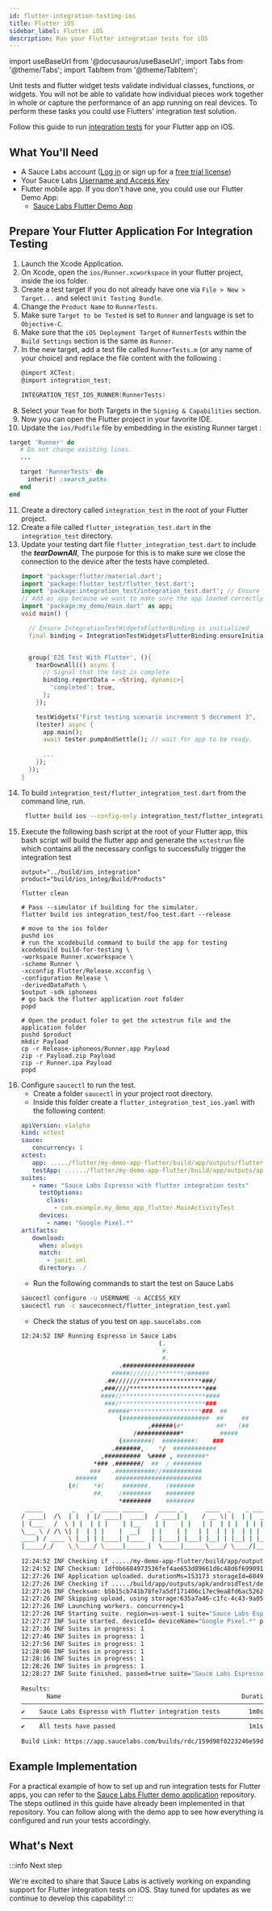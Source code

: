 ```yaml
---
id: flutter-integration-testing-ios
title: Flutter iOS
sidebar_label: Flutter iOS
description: Run your Flutter integration tests for iOS
---
```


import useBaseUrl from '@docusaurus/useBaseUrl';
import Tabs from '@theme/Tabs';
import TabItem from '@theme/TabItem';

Unit tests and flutter widget tests validate individual classes, functions, or widgets.
You will not be able to validate how individual pieces work together in whole or capture the performance of an app running on real devices.
To perform these tasks you could use Flutters' integration test solution.

Follow this guide to run [integration tests](https://docs.flutter.dev/cookbook/testing/integration/introduction) for your Flutter app on
iOS.

## What You'll Need

- A Sauce Labs account ([Log in](https://accounts.saucelabs.com/am/XUI/#login/) or sign up for
  a [free trial license](https://saucelabs.com/sign-up))
- Your Sauce Labs [Username and Access Key](https://app.saucelabs.com/user-settings)
- Flutter mobile app. If you don't have one, you could use our Flutter Demo App:
    - [Sauce Labs Flutter Demo App](https://github.com/saucelabs/my-demo-app-flutter)

## Prepare Your Flutter Application For Integration Testing

1. Launch the Xcode Application.
2. On Xcode, open the `ios/Runner.xcworkspace` in your flutter project, inside the ios folder.
3. Create a test target if you do not already have one via `File > New > Target...` and select `Unit Testing Bundle`.
4. Change the `Product Name` to `RunnerTests`.
5. Make sure `Target to be Tested` is set to `Runner` and language is set to `Objective-C`.
6. Make sure that the `iOS Deployment Target` of `RunnerTests` within the `Build Settings` section is the same as `Runner`.
7. In the new target, add a test file called `RunnerTests.m` (or any name of your choice) and replace the file content with the
   following :
    ```objective-c 
    @import XCTest;
    @import integration_test;

    INTEGRATION_TEST_IOS_RUNNER(RunnerTests)
   ```
8. Select your `Team` for both Targets in the `Signing & Capabilities` section.
9. Now you can open the Flutter project in your favorite IDE.
10. Update the `ios/Podfile` file by embedding in the existing Runner target :
   ```ruby
   target 'Runner' do
      # Do not change existing lines.
      ...

      target 'RunnerTests' do
        inherit! :search_paths
      end
   end
   ```
11. Create a directory called `integration_test` in the root of your Flutter project.
12. Create a file called `flutter_integration_test.dart` in the `integration_test` directory.
13. Update your testing dart file `flutter_integration_test.dart` to include the ***tearDownAll***,
    The purpose for this is to make sure we close the connection to the device after the tests have completed.
     ```dart
     import 'package:flutter/material.dart';
     import 'package:flutter_test/flutter_test.dart';
     import 'package:integration_test/integration_test.dart'; // Ensure you have this import
     // Add as app because we want to make sure the app loaded correctly on the device by calling the main function in the main dart file.
     import 'package:my_demo/main.dart' as app;
     void main() {
    
       // Ensure IntegrationTestWidgetsFlutterBinding is initialized
       final binding = IntegrationTestWidgetsFlutterBinding.ensureInitialized() as IntegrationTestWidgetsFlutterBinding;
    
    
       group('E2E Test With Flutter', (){
         tearDownAll(() async {
           // Signal that the test is complete
           binding.reportData = <String, dynamic>{
             'completed': true,
           };
         });
    
         testWidgets("First testing scenario increment 5 decrement 3", 
         (tester) async {
           app.main();
           await tester.pumpAndSettle(); // wait for app to be ready. 
          
           ...
         });
       });
     }
    ```
14. To build `integration_test/flutter_integration_test.dart` from the command line, run.
    ```bash title="Terminal Command"
     flutter build ios --config-only integration_test/flutter_integration_test.dart
    ```
15. Execute the following bash script at the root of your Flutter app, this bash script will build the flutter app and generate
    the `xctestrun` file which contains all the necessary configs to successfully trigger the integration test
    ```shell
    output="../build/ios_integration"
    product="build/ios_integ/Build/Products"
    
    flutter clean
    
    # Pass --simulator if building for the simulator.
    flutter build ios integration_test/foo_test.dart --release
    
    # move to the ios folder
    pushd ios
    # run the xcodebuild command to build the app for testing 
    xcodebuild build-for-testing \
    -workspace Runner.xcworkspace \
    -scheme Runner \
    -xcconfig Flutter/Release.xcconfig \
    -configuration Release \
    -derivedDataPath \
    $output -sdk iphoneos
    # go back the flutter application root folder
    popd
    
    # Open the product foler to get the xctestrun file and the application folder 
    pushd $product
    mkdir Payload
    cp -r Release-iphoneos/Runner.app Payload
    zip -r Payload.zip Payload
    zip -r Runner.ipa Payload
    popd
    ```
16. Configure `saucectl` to run the test.
    * Create a folder `saucectl` in your project root directory.
    * Inside this folder create a `flutter_integration_test_ios.yaml` with the following content:
    ```yaml
    apiVersion: v1alpha
    kind: xctest
    sauce:
       concurrency: 1
    xctest:
       app: ...../flutter/my-demo-app-flutter/build/app/outputs/flutter-apk/app-debug.apk
       testApp: ....../flutter/my-demo-app-flutter/build/app/outputs/apk/androidTest/debug/app-debug-androidTest.apk
    suites:
       - name: "Sauce Labs Espresso with flutter integration tests"
         testOptions:
           class:
             - com.example.my_demo_app_flutter.MainActivityTest
         devices:
           - name: "Google Pixel.*"
    artifacts:
       download:
         when: always
         match:
           - junit.xml
         directory: ./
    ```
    * Run the following commands to start the test on Sauce Labs
    ```bash title="Terminal Command"
    saucectl configure -u USERNAME -a ACCESS_KEY
    saucectl run -c sauceconnect/flutter_integration_test.yaml
    ```
    * Check the status of you test on `app.saucelabs.com`
    ``` bash title="saucectl run command output"
    12:24:52 INF Running Espresso in Sauce Labs
                                          (.                          
                                           #.                           
                                           #.                           
                               .####################                    
                             #####////////*******/######                
                           .##///////*****************###/              
                          ,###////*********************###              
                          ####//***********************####             
                           ###/************************###              
                            ######********************###. ##           
                               (########################  ##     ##     
                                       ,######(#*         ##*   (##     
                                   /############*          #####        
                               (########(  #########(    ###            
                             .#######,    */  ############              
                          ,##########  %#### , ########*                
                        *### .#######/  ##  / ########                  
                       ###   .###########//###########                  
                   ######     ########################                  
                 (#(    *#(     #######.    (#######                    
                        ##,    /########    ########                    
                               *########    ########                    
     _____        _    _  _____ ______    _____ _      ____  _    _ _____  
    / ____|  /\  | |  | |/ ____|  ____|  / ____| |    / __ \| |  | |  __ \
    | (___   /  \ | |  | | |    | |__    | |    | |   | |  | | |  | | |  | |
    \___ \ / /\ \| |  | | |    |  __|   | |    | |   | |  | | |  | | |  | |
    ____) / ____ \ |__| | |____| |____  | |____| |___| |__| | |__| | |__| |
    |_____/_/    \_\____/ \_____|______|  \_____|______\____/ \____/|_____/
      
    12:24:52 INF Checking if ...../my-demo-app-flutter/build/app/outputs/flutter-apk/app-debug.apk has already been uploaded previously
    12:24:52 INF Checksum: 1df0b6684973536fef4ae653d89661d6c48d6f699091511515b69735d6a80fbd
    12:27:26 INF Application uploaded. durationMs=153173 storageId=6849a64a-3c51-4423-87f2-b3660c972a36
    12:27:26 INF Checking if ...../build/app/outputs/apk/androidTest/debug/app-debug-androidTest.apk has already been uploaded previously
    12:27:26 INF Checksum: b5b15cb741b78fe7a5df171406c17ec9ea8fd6ac52623abf7a8df519270e281d
    12:27:26 INF Skipping upload, using storage:635a7a46-c1fc-4c43-9a05-60e09a2163b8
    12:27:26 INF Launching workers. concurrency=1
    12:27:26 INF Starting suite. region=us-west-1 suite="Sauce Labs Espresso with flutter integration tests"
    12:27:27 INF Suite started. deviceId= deviceName="Google Pixel.*" platform=Android platformVersion= private=false suite="Sauce Labs Espresso with flutter integration tests" url=https://app.saucelabs.com/tests/4b52d0880d5d41579d669a66fdca2da0
    12:27:36 INF Suites in progress: 1
    12:27:46 INF Suites in progress: 1
    12:27:56 INF Suites in progress: 1
    12:28:06 INF Suites in progress: 1
    12:28:16 INF Suites in progress: 1
    12:28:26 INF Suites in progress: 1
    12:28:27 INF Suite finished. passed=true suite="Sauce Labs Espresso with flutter integration tests" url=https://app.saucelabs.com/tests/4b52d0880d5d41579d669a66fdca2da0
      
    Results:
           Name                                                  Duration    Status    Platform    Device            Attempts  
    ───────────────────────────────────────────────────────────────────────────────────────────────────────────────────────────
    ✔    Sauce Labs Espresso with flutter integration tests        1m0s    passed    Android     Google Pixel.*           1  
    ───────────────────────────────────────────────────────────────────────────────────────────────────────────────────────────
    ✔    All tests have passed                                     1m1s
      
    Build Link: https://app.saucelabs.com/builds/rdc/159d98f0223246e59dd172bad78573cc
    ```

## Example Implementation

For a practical example of how to set up and run integration tests for Flutter apps, you can refer to
the [Sauce Labs Flutter demo application](https://github.com/saucelabs/my-demo-app-flutter) repository.
The steps outlined in this guide have already been implemented in that repository. You can follow along with the demo app to see how
everything is configured and run your tests accordingly.

## What's Next

:::info Next step

We're excited to share that Sauce Labs is actively working on expanding support for Flutter integration tests on iOS.
Stay tuned for updates as we continue to develop this capability!
:::